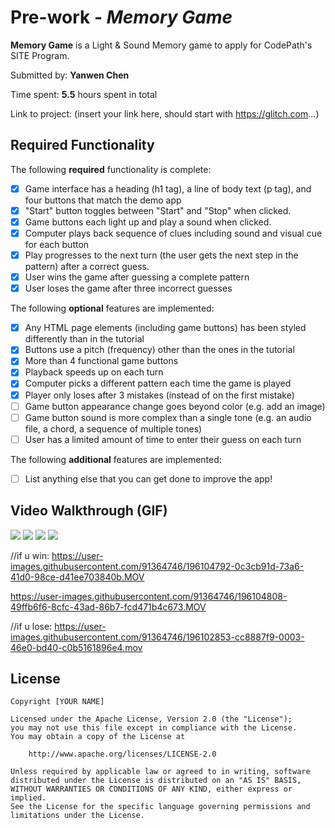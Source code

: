 # Pre-work - *Memory Game*

**Memory Game** is a Light & Sound Memory game to apply for CodePath's SITE Program. 

Submitted by: **Yanwen Chen**

Time spent: **5.5** hours spent in total

Link to project: (insert your link here, should start with https://glitch.com...)

## Required Functionality

The following **required** functionality is complete:

* [X] Game interface has a heading (h1 tag), a line of body text (p tag), and four buttons that match the demo app
* [X] "Start" button toggles between "Start" and "Stop" when clicked. 
* [X] Game buttons each light up and play a sound when clicked. 
* [X] Computer plays back sequence of clues including sound and visual cue for each button
* [X] Play progresses to the next turn (the user gets the next step in the pattern) after a correct guess. 
* [X] User wins the game after guessing a complete pattern
* [X] User loses the game after three incorrect guesses

The following **optional** features are implemented:

* [X] Any HTML page elements (including game buttons) has been styled differently than in the tutorial
* [X] Buttons use a pitch (frequency) other than the ones in the tutorial
* [X] More than 4 functional game buttons
* [X] Playback speeds up on each turn
* [X] Computer picks a different pattern each time the game is played
* [X] Player only loses after 3 mistakes (instead of on the first mistake)
* [ ] Game button appearance change goes beyond color (e.g. add an image)
* [ ] Game button sound is more complex than a single tone (e.g. an audio file, a chord, a sequence of multiple tones)
* [ ] User has a limited amount of time to enter their guess on each turn

The following **additional** features are implemented:

- [ ] List anything else that you can get done to improve the app!

## Video Walkthrough (GIF)

![](gif1-link-here)
![](gif2-link-here)
![](gif3-link-here)
![](gif4-link-here)

//if u win:
https://user-images.githubusercontent.com/91364746/196104792-0c3cb91d-73a6-41d0-98ce-d41ee703840b.MOV

https://user-images.githubusercontent.com/91364746/196104808-49ffb6f6-8cfc-43ad-86b7-fcd471b4c673.MOV

//if u lose:
https://user-images.githubusercontent.com/91364746/196102853-cc8887f9-0003-46e0-bd40-c0b5161896e4.mov



## License

    Copyright [YOUR NAME]

    Licensed under the Apache License, Version 2.0 (the "License");
    you may not use this file except in compliance with the License.
    You may obtain a copy of the License at

        http://www.apache.org/licenses/LICENSE-2.0

    Unless required by applicable law or agreed to in writing, software
    distributed under the License is distributed on an "AS IS" BASIS,
    WITHOUT WARRANTIES OR CONDITIONS OF ANY KIND, either express or implied.
    See the License for the specific language governing permissions and
    limitations under the License.
